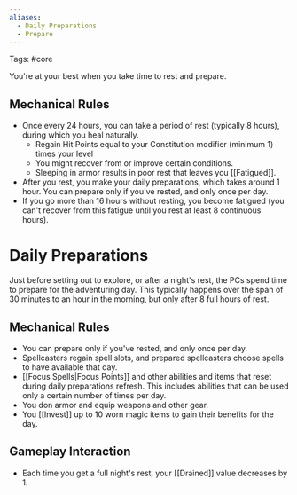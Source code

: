```yaml
---
aliases:
  - Daily Preparations
  - Prepare
---
```

Tags: #core 

You're at your best when you take time to rest and prepare. 

## Mechanical Rules

- Once every 24 hours, you can take a period of rest (typically 8 hours), during which you heal naturally.
	- Regain Hit Points equal to your Constitution modifier (minimum 1) times your level
	- You might recover from or improve certain conditions.
	- Sleeping in armor results in poor rest that leaves you [[Fatigued]].
- After you rest, you make your daily preparations, which takes around 1 hour. You can prepare only if you've rested, and only once per day. 
- If you go more than 16 hours without resting, you become fatigued (you can't recover from this fatigue until you rest at least 8 continuous hours).  

# Daily Preparations

Just before setting out to explore, or after a night's rest, the PCs spend time to prepare for the adventuring day. This typically happens over the span of 30 minutes to an hour in the morning, but only after 8 full hours of rest.

## Mechanical Rules

- You can prepare only if you've rested, and only once per day. 
- Spellcasters regain spell slots, and prepared spellcasters choose spells to have available that day.
- [[Focus Spells|Focus Points]] and other abilities and items that reset during daily preparations refresh. This includes abilities that can be used only a certain number of times per day.
- You don armor and equip weapons and other gear.
- You [[Invest]] up to 10 worn magic items to gain their benefits for the day.


## Gameplay Interaction

- Each time you get a full night's rest, your [[Drained]] value decreases by 1.